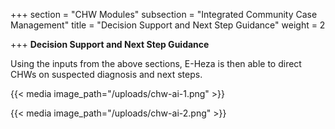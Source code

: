 +++
section = "CHW Modules"
subsection = "Integrated Community Case Management"
title = "Decision Support and Next Step Guidance"
weight = 2

+++
**Decision Support and Next Step Guidance**

Using the inputs from the above sections, E-Heza is then able to direct CHWs on suspected diagnosis and next steps.

{{< media image_path="/uploads/chw-ai-1.png" >}}

{{< media image_path="/uploads/chw-ai-2.png" >}}